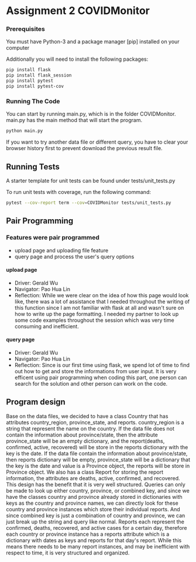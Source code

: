 # Assignment 2 COVIDMonitor

### Prerequisites

You must have Python-3 and a package manager [pip] installed on your computer 

Additionally you will need to install the following packages: 

```bash
pip install flask
pip install flask_session
pip install pytest
pip install pytest-cov
```

### Running The Code

You can start by running main.py, which is in the folder COVIDMonitor. main.py has the main method that will start the program. 


```bash
python main.py
```

If you want to try another data file or different query, you have to clear your browser history first to prevent download the previous result file.

## Running Tests 

A starter template for unit tests can be found under tests/unit_tests.py

To run unit tests with coverage, run the following command:

```bash
pytest --cov-report term --cov=COVIDMonitor tests/unit_tests.py
```

## Pair Programming

### Features were pair programmed
- upload page and uploading file feature
- query page and process the user's query options
#### upload page
- Driver: Gerald Wu
- Navigator: Pao Hua Lin
- Reflection: While we were clear on the idea of how this page would look like, there was a lot of assistance that I needed throughout the writing of this function since I am not familiar with flask at all and wasn't sure on how to write up the page formatting. I needed my partner to look up some code examples throughout the session which was very time consuming and inefficient.
#### query page
- Driver: Gerald Wu
- Navigator: Pao Hua Lin
- Reflection: Since is our first time using flask, we spend lot of time to find out how to get and store the informations from user input. It is very efficent using pair programming when coding this part, one person can search for the solution and other person can work on the code. 

## Program design
Base on the data files, we decided to have a class Country that has attributes country_region, province_state, and reports. country_region is a string that represent the name on the country. If the data file does not contain the information about province/state, then the attribute province_state will be an empty dictionary, and the report(deaths, confirmed, active, recovered) will be store in the reports dictionary with the key is the date. If the data file contain the information about province/state, then reports dictionary will be empty, province_state will be a dictionary that the key is the date and value is a Province object, the reports will be store in Province object.
We also has a class Report for storing the report information, the attributes are deaths, active, confirmed, and recovered.
This design has the benefit that it is very well structured. Queries can only be made to look up either country, province, or combined key, and since we have the classes country and province already stored in dictionaries with keys as the country and province names, we can directly look for these country and province instances which store their individual reports.
And since combined key is just a combination of country and province, we can just break up the string and query like normal.
Reports each represent the confirmed, deaths, recovered, and active cases for a certain day, therefore each country or province instance has a reports attribute which is a dictionary with dates as keys and reports for that day's report. While this means there needs to be many report instances, and may be inefficient with respect to time, it is very structured and organized. 


